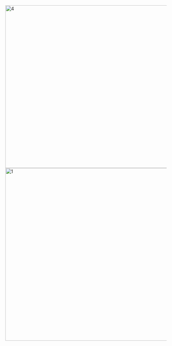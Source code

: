 <img width="956" height="508" alt="4" src="https://github.com/user-attachments/assets/2317074f-1648-451b-939d-f74fda1c50d8" />
<img width="959" height="539" alt="1" src="https://github.com/user-attachments/assets/a4b78f96-440c-464c-9a32-e7f2e927c7f7" />
